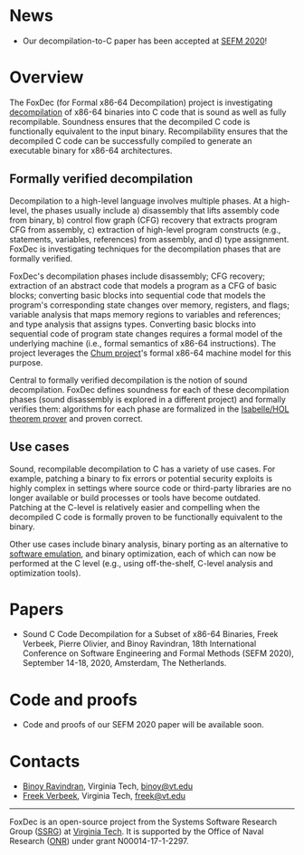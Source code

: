 # News
* Our decompilation-to-C paper has been accepted at [SEFM 2020][sefm20]!

# Overview
The FoxDec (for Formal x86-64 Decompilation) project is investigating [decompilation][decompile] of x86-64 binaries into C code that is sound as well as fully recompilable. Soundness ensures that the decompiled C code is functionally equivalent to the input binary. Recompilability ensures that the decompiled C code can be successfully compiled to generate an executable binary for x86-64 architectures. 

## Formally verified decompilation

Decompilation to a high-level language involves multiple phases. At a high-level, the phases usually include a) disassembly that lifts assembly code from binary, b) control flow graph (CFG) recovery that extracts program CFG from assembly, c) extraction of high-level program constructs (e.g., statements, variables, references) from assembly, and d) type assignment. FoxDec is investigating techniques for the decompilation phases that are formally verified. 

FoxDec's decompilation phases include disassembly; CFG recovery; extraction of an abstract code that models a program as a CFG of basic blocks; converting basic blocks into sequential code that models the program's corresponding state changes over memory, registers, and flags; variable analysis that maps memory regions to variables and references; and type analysis that assigns types. Converting basic blocks into sequential code of program state changes requires a formal model of the underlying machine (i.e., formal semantics of x86-64 instructions). The project leverages the [Chum project][chum]'s formal x86-64 machine model for this purpose. 

Central to formally verified decompilation is the notion of sound decompilation. FoxDec defines soundness for each of these decompilation phases (sound disassembly is explored in a different project) and formally verifies them: algorithms for each phase are formalized in the [Isabelle/HOL theorem prover][isabelle] and proven correct. 

## Use cases

Sound, recompilable decompilation to C has a variety of use cases. For example, patching a binary to fix errors or potential security exploits is highly complex in settings where source code or third-party libraries are no longer available or build processes or tools have become outdated. Patching at the C-level is relatively easier and compelling when the decompiled C code is formally proven to be functionally equivalent to the binary. 

Other use cases include binary analysis, binary porting as an alternative to [software emulation][qemu], and binary optimization, each of which can now be performed at the C level (e.g., using off-the-shelf, C-level analysis and optimization tools). 


# Papers
* Sound C Code Decompilation for a Subset of x86-64 Binaries,
Freek Verbeek, Pierre Olivier, and Binoy Ravindran, 18th International Conference on Software Engineering and Formal Methods (SEFM 2020), September 14-18, 2020, Amsterdam, The Netherlands.

# Code and proofs
* Code and proofs of our SEFM 2020 paper will be available soon. 

# Contacts
* [Binoy Ravindran][binoy], Virginia Tech, <binoy@vt.edu>
* [Freek Verbeek][freek], Virginia Tech, <freek@vt.edu>

---

FoxDec is an open-source project from the Systems Software Research Group
([SSRG][ssrg]) at [Virginia Tech][vt]. It is supported by the Office of Naval
Research ([ONR][onr]) under grant N00014-17-1-2297.

[1]: https://www.ssrg.ece.vt.edu/papers/memocode19.pdf
[2]: https://www.ssrg.ece.vt.edu/papers/cpp2019.pdf
[symbexec]: https://www.ssrg.ece.vt.edu/papers/spisa19.pdf
[3]: https://github.com/ssrg-vt/Chum-src/tree/master/cpp19_artifact
[memocode19]: https://memocode.github.io/2019/
[spisa19]: https://www.cl.cam.ac.uk/~jrh13/spisa19.html
[cpp19]: https://popl19.sigplan.org/track/CPP-2019
[cpp19artifact]: https://filebox.ece.vt.edu/~iroessle/cpp_2019.zip
[ssrg]: https://www.ssrg.ece.vt.edu/
[vt]: https://vt.edu/
[onr]: https://www.onr.navy.mil/
[navsea]: https://www.navsea.navy.mil/
[neec]: https://www.navsea.navy.mil/Home/Warfare-Centers/Partnerships/NEEC/
[freek]: http://www.cs.ru.nl/~freekver/
[binoy]: https://ece.vt.edu/people/profile/ravindran
[strata]: https://dl.acm.org/doi/10.1145/2980983.2908121
[isabelle]: https://isabelle.in.tum.de/
[sefm20]: https://event.cwi.nl/sefm2020/
[chum]: https://ssrg-vt.github.io/Chum/
[decompile]: https://en.wikipedia.org/wiki/Decompiler
[qemu]: https://www.qemu.org/

